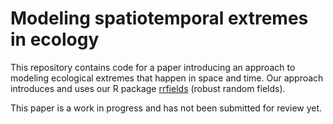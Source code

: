 # Modeling spatiotemporal extremes in ecology

This repository contains code for a paper introducing an approach to modeling ecological extremes that happen in space and time. Our approach introduces and uses our R package [rrfields](https://github.com/seananderson/rrfields) (robust random fields).

This paper is a work in progress and has not been submitted for review yet.
